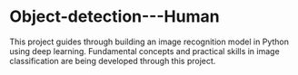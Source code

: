 # Object-detection---Human
This project guides through building an image recognition model in Python using deep learning. Fundamental concepts and practical skills in image classification are being developed through this project.
